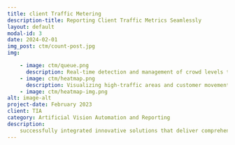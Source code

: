 ```yaml
---
title: client Traffic Metering
description-title: Reporting Client Traffic Metrics Seamlessly
layout: default
modal-id: 3
date: 2024-02-01
img_post: ctm/count-post.jpg
img: 

    - image: ctm/queue.png
      description: Real-time detection and management of crowd levels to ensure safety and optimal flow.
    - image: ctm/heatmap.png
      description: Visualizing high-traffic areas and customer movement patterns for optimized store layouts.
    - image: ctm/heatmap-img.png   
alt: image-alt
project-date: February 2023
client: TIA 
category: Artificial Vision Automation and Reporting
description:
    successfully integrated innovative solutions that deliver comprehensive client traffic insights, helping businesses enhance their operational efficiency. These projects empower retailers and commercial spaces to make data-driven decisions by leveraging advanced analytics and AI-powered tools. All projects were deployed using DevOps metodologies, in a single server in the edge (store) to minimize bandwhich requirements.   
---
```

